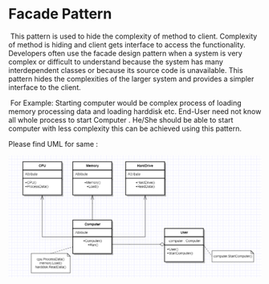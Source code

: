 

<h1>Facade Pattern </h1>	

​						This pattern is used to hide the complexity of method to client. Complexity of method is hiding and client gets interface to access the functionality. Developers often use the facade design pattern when a system is very complex or difficult to understand because the system has many interdependent classes or because its source code is unavailable. This pattern hides the complexities of the larger system and provides a simpler interface to the client.

​	For Example: Starting computer would be complex process of loading memory processing data and loading harddisk etc. End-User need not know all whole process to start Computer . He/She should be able to start computer with less complexity this can be achieved using this pattern.

Please find UML for same : 

<img src="Images\FacadePattern.PNG"/>
